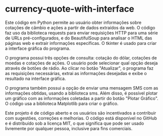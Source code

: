 # currency-quote-with-interface

Este código em Python permite ao usuário obter informações sobre cotações de câmbio e ações a partir de dados extraídos da web. O código faz uso da biblioteca requests para enviar requisições HTTP para uma série de URLs pré-configurados, e do BeautifulSoup para analisar o HTML das páginas web e extrair informações específicas. O tkinter é usado para criar a interface gráfica do programa.

O programa possui três opções de consulta: cotação do dólar, cotações de moedas e cotações de ações. O usuário pode selecionar qual opção deseja através de botões de rádio. Ao clicar no botão "Atualizar", o programa faz as requisições necessárias, extrai as informações desejadas e exibe o resultado na interface gráfica.

O programa também possui a opção de enviar uma mensagem SMS com as informações obtidas, usando a biblioteca sms. Além disso, é possível plotar um gráfico com as informações coletadas a partir do botão "Plotar Gráfico". O código usa a biblioteca Matplotlib para criar o gráfico.

Este projeto é de código aberto e os usuários são incentivados a contribuir com sugestões, correções e melhorias. O código está disponível no GitHub e é distribuído sob a licença MIT, o que significa que pode ser usado livremente por qualquer pessoa, inclusive para fins comerciais.
